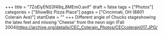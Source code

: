 +++
title = "7ZoElyENS3f48q_8MEmO.avif"
draft = false
tags = ["Photos"]
categories = ["ShowBiz Pizza Place"]
pages = ["Cincinnati, OH (8801 Colerain Ave)"]
startDate = ""
+++
Different angle of Chucks stageshowing the latex feet and missing 'Cheese' from the neon sign (Fall 2004)https://archive.org/details/CEC_Colerain_Photos/CECcolerain017.JPG/
